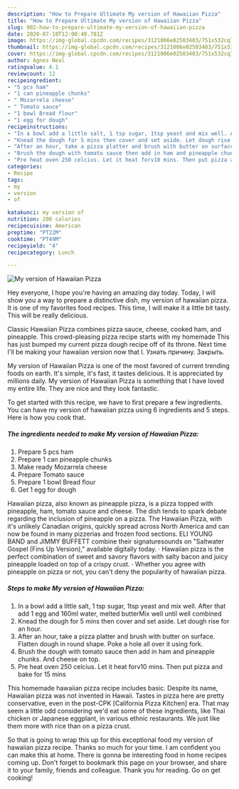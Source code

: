```yaml
---
description: "How to Prepare Ultimate My version of Hawaiian Pizza"
title: "How to Prepare Ultimate My version of Hawaiian Pizza"
slug: 902-how-to-prepare-ultimate-my-version-of-hawaiian-pizza
date: 2020-07-10T12:00:48.781Z
image: https://img-global.cpcdn.com/recipes/3121006e02503403/751x532cq70/my-version-of-hawaiian-pizza-recipe-main-photo.jpg
thumbnail: https://img-global.cpcdn.com/recipes/3121006e02503403/751x532cq70/my-version-of-hawaiian-pizza-recipe-main-photo.jpg
cover: https://img-global.cpcdn.com/recipes/3121006e02503403/751x532cq70/my-version-of-hawaiian-pizza-recipe-main-photo.jpg
author: Agnes Neal
ratingvalue: 4.1
reviewcount: 12
recipeingredient:
- "5 pcs ham"
- "1 can pineapple chunks"
- " Mozarrela cheese"
- " Tomato sauce"
- "1 bowl Bread flour"
- "1 egg for dough"
recipeinstructions:
- "In a bowl add a little salt, 1 tsp sugar, 1tsp yeast and mix well. After that add 1 egg and 160ml water, melted butterMix well until well combined"
- "Knead the dough for 5 mins then cover and set aside. Let dough rise for an hour."
- "After an hour, take a pizza platter and brush with butter on surface. Flatten dough in round shape. Poke a hole all over it using fork."
- "Brush the dough with tomato sauce then add in ham and pineapple chunks. And cheese on top."
- "Pre heat oven 250 celcius. Let it heat forv10 mins. Then put pizza and bake for 15 mins"
categories:
- Recipe
tags:
- my
- version
- of

katakunci: my version of 
nutrition: 200 calories
recipecuisine: American
preptime: "PT22M"
cooktime: "PT49M"
recipeyield: "4"
recipecategory: Lunch

---
```



![My version of Hawaiian Pizza](https://img-global.cpcdn.com/recipes/3121006e02503403/751x532cq70/my-version-of-hawaiian-pizza-recipe-main-photo.jpg)

Hey everyone, I hope you're having an amazing day today. Today, I will show you a way to prepare a distinctive dish, my version of hawaiian pizza. It is one of my favorites food recipes. This time, I will make it a little bit tasty. This will be really delicious.

Classic Hawaiian Pizza combines pizza sauce, cheese, cooked ham, and pineapple. This crowd-pleasing pizza recipe starts with my homemade This has just bumped my current pizza dough recipe off of its throne. Next time I&#39;ll be making your hawaiian version now that I. Узнать причину. Закрыть.

My version of Hawaiian Pizza is one of the most favored of current trending foods on earth. It's simple, it's fast, it tastes delicious. It is appreciated by millions daily. My version of Hawaiian Pizza is something that I have loved my entire life. They are nice and they look fantastic.


To get started with this recipe, we have to first prepare a few ingredients. You can have my version of hawaiian pizza using 6 ingredients and 5 steps. Here is how you cook that.

<!--inarticleads1-->

##### The ingredients needed to make My version of Hawaiian Pizza:

1. Prepare 5 pcs ham
1. Prepare 1 can pineapple chunks
1. Make ready  Mozarrela cheese
1. Prepare  Tomato sauce
1. Prepare 1 bowl Bread flour
1. Get 1 egg for dough


Hawaiian pizza, also known as pineapple pizza, is a pizza topped with pineapple, ham, tomato sauce and cheese. The dish tends to spark debate regarding the inclusion of pineapple on a pizza. The Hawaiian Pizza, with it&#39;s unlikely Canadian origins, quickly spread across North America and can now be found in many pizzerias and frozen food sections. ELI YOUNG BAND and JIMMY BUFFETT combine their signaturesounds on &#34;Saltwater Gospel (Fins Up Version),&#34; available digitally today. · Hawaiian pizza is the perfect combination of sweet and savory flavors with salty bacon and juicy pineapple loaded on top of a crispy crust. · Whether you agree with pineapple on pizza or not, you can&#39;t deny the popularity of hawaiian pizza. 

<!--inarticleads2-->

##### Steps to make My version of Hawaiian Pizza:

1. In a bowl add a little salt, 1 tsp sugar, 1tsp yeast and mix well. After that add 1 egg and 160ml water, melted butterMix well until well combined
1. Knead the dough for 5 mins then cover and set aside. Let dough rise for an hour.
1. After an hour, take a pizza platter and brush with butter on surface. Flatten dough in round shape. Poke a hole all over it using fork.
1. Brush the dough with tomato sauce then add in ham and pineapple chunks. And cheese on top.
1. Pre heat oven 250 celcius. Let it heat forv10 mins. Then put pizza and bake for 15 mins


This homemade hawaiian pizza recipe includes basic. Despite its name, Hawaiian pizza was not invented in Hawaii. Tastes in pizza here are pretty conservative, even in the post-CPK [California Pizza Kitchen] era. That may seem a little odd considering we&#39;d eat some of these ingredients, like Thai chicken or Japanese eggplant, in various ethnic restaurants. We just like them more with rice than on a pizza crust. 

So that is going to wrap this up for this exceptional food my version of hawaiian pizza recipe. Thanks so much for your time. I am confident you can make this at home. There is gonna be interesting food in home recipes coming up. Don't forget to bookmark this page on your browser, and share it to your family, friends and colleague. Thank you for reading. Go on get cooking!
